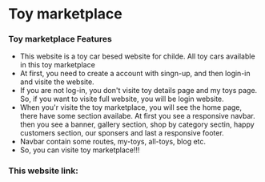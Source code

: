 # Toy marketplace
### Toy marketplace Features
* This website is a toy car besed website for childe. All toy cars available in this toy marketplace
* At first, you need to create a account with singn-up, and then login-in and visite the website.
* If you are not log-in, you don't visite toy details page and my toys page. So, if you want to visite full website, you will be login website.
* When you'r visite the toy marketplace, you will see the home page, there have some section availabe. At first you see a responsive navbar. then you see a banner, gallery section, shop by category sectin, happy customers section, our sponsers and last a responsive footer.
* Navbar contain some routes, my-toys, all-toys, blog etc. 
* So, you can visite toy marketplace!!!
### This website link: 
